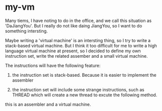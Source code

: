 my-vm
=====

Many tiems, I have noting to do in the office, and we call this situation as 'DaJiangYou'. But I really do not like daing JiangYou, so I want to do something intersting. 

Maybe writing a 'virtual machine' is an intersting thing, so I try to write a stack-based virtual machine. But I think it too difficult for me to write a 
high language virtual machine at present, so I decided to define my own instruction set, write the related assember and a small virtual machine.

The instructions will have the following feature:

1. the instruction set is stack-based. Because it is easier to implement the assembler

2. the instruction set will include some strange instructions, such as THREAD 
which will create a new thread to excute the following method.

this is an assembler and a virtual machine.
